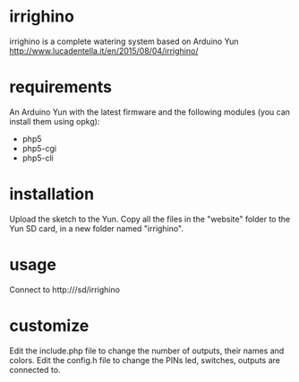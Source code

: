 # irrighino

irrighino is a complete watering system based on Arduino Yun
http://www.lucadentella.it/en/2015/08/04/irrighino/

# requirements

An Arduino Yun with the latest firmware and the following modules (you can install them using opkg):
- php5
- php5-cgi
- php5-cli

# installation

Upload the sketch to the Yun.
Copy all the files in the "website" folder to the Yun SD card, in a new folder named "irrighino".

# usage

Connect to http://<yun-ip>/sd/irrighino

# customize

Edit the include.php file to change the number of outputs, their names and colors.
Edit the config.h file to change the PINs led, switches, outputs are connected to.

